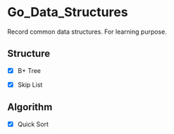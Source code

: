 # Go_Data_Structures

Record common data structures. For learning purpose. 

## Structure
- [x] B+ Tree

- [x] Skip List

## Algorithm
- [x] Quick Sort